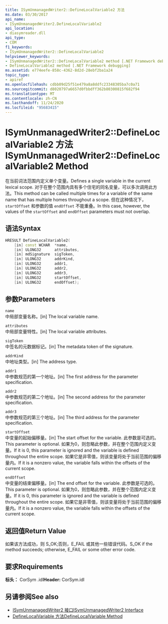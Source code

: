 ```yaml
---
title: ISymUnmanagedWriter2::DefineLocalVariable2 方法
ms.date: 03/30/2017
api_name:
- ISymUnmanagedWriter2.DefineLocalVariable2
api_location:
- diasymreader.dll
api_type:
- COM
f1_keywords:
- ISymUnmanagedWriter2::DefineLocalVariable2
helpviewer_keywords:
- ISymUnmanagedWriter2::DefineLocalVariable2 method [.NET Framework debugging]
- DefineLocalVariable2 method [.NET Framework debugging]
ms.assetid: e774eefe-858c-4362-8d2d-28ebf2ba1a24
topic_type:
- apiref
ms.openlocfilehash: cdbb09d25f51e479a8a8ddfc23348305ba7c0a71
ms.sourcegitcommit: d8020797a6657d0fbbdff362b80300815f682f94
ms.translationtype: MT
ms.contentlocale: zh-CN
ms.lasthandoff: 11/24/2020
ms.locfileid: "95683415"
---
```

# <a name="isymunmanagedwriter2definelocalvariable2-method"></a><span data-ttu-id="04685-102">ISymUnmanagedWriter2::DefineLocalVariable2 方法</span><span class="sxs-lookup"><span data-stu-id="04685-102">ISymUnmanagedWriter2::DefineLocalVariable2 Method</span></span>

<span data-ttu-id="04685-103">在当前词法范围内定义单个变量。</span><span class="sxs-lookup"><span data-stu-id="04685-103">Defines a single variable in the current lexical scope.</span></span> <span data-ttu-id="04685-104">对于在整个范围内具有多个住宅的同名变量，可以多次调用此方法。</span><span class="sxs-lookup"><span data-stu-id="04685-104">This method can be called multiple times for a variable of the same name that has multiple homes throughout a scope.</span></span> <span data-ttu-id="04685-105">但在这种情况下， `startOffset` 和参数的值 `endOffset` 不能重叠。</span><span class="sxs-lookup"><span data-stu-id="04685-105">In this case, however, the values of the `startOffset` and `endOffset` parameters must not overlap.</span></span>  
  
## <a name="syntax"></a><span data-ttu-id="04685-106">语法</span><span class="sxs-lookup"><span data-stu-id="04685-106">Syntax</span></span>  
  
```cpp  
HRESULT DefineLocalVariable2(  
    [in] const WCHAR  *name,  
    [in] ULONG32      attributes,  
    [in] mdSignature  sigToken,  
    [in] ULONG32      addrKind,  
    [in] ULONG32      addr1,  
    [in] ULONG32      addr2,  
    [in] ULONG32      addr3,  
    [in] ULONG32      startOffset,  
    [in] ULONG32      endOffset);  
```  
  
## <a name="parameters"></a><span data-ttu-id="04685-107">参数</span><span class="sxs-lookup"><span data-stu-id="04685-107">Parameters</span></span>  

 `name`  
 <span data-ttu-id="04685-108">中局部变量名称。</span><span class="sxs-lookup"><span data-stu-id="04685-108">[in] The local variable name.</span></span>  
  
 `attributes`  
 <span data-ttu-id="04685-109">中局部变量特性。</span><span class="sxs-lookup"><span data-stu-id="04685-109">[in] The local variable attributes.</span></span>  
  
 `sigToken`  
 <span data-ttu-id="04685-110">中签名的元数据标记。</span><span class="sxs-lookup"><span data-stu-id="04685-110">[in] The metadata token of the signature.</span></span>  
  
 `addrKind`  
 <span data-ttu-id="04685-111">中地址类型。</span><span class="sxs-lookup"><span data-stu-id="04685-111">[in] The address type.</span></span>  
  
 `addr1`  
 <span data-ttu-id="04685-112">中参数规范的第一个地址。</span><span class="sxs-lookup"><span data-stu-id="04685-112">[in] The first address for the parameter specification.</span></span>  
  
 `addr2`  
 <span data-ttu-id="04685-113">中参数规范的第二个地址。</span><span class="sxs-lookup"><span data-stu-id="04685-113">[in] The second address for the parameter specification.</span></span>  
  
 `addr3`  
 <span data-ttu-id="04685-114">中参数规范的第三个地址。</span><span class="sxs-lookup"><span data-stu-id="04685-114">[in] The third address for the parameter specification.</span></span>  
  
 `startOffset`  
 <span data-ttu-id="04685-115">中变量的起始偏移量。</span><span class="sxs-lookup"><span data-stu-id="04685-115">[in] The start offset for the variable.</span></span> <span data-ttu-id="04685-116">此参数是可选的。</span><span class="sxs-lookup"><span data-stu-id="04685-116">This parameter is optional.</span></span> <span data-ttu-id="04685-117">如果为0，则忽略此参数，并在整个范围内定义变量。</span><span class="sxs-lookup"><span data-stu-id="04685-117">If it is 0, this parameter is ignored and the variable is defined throughout the entire scope.</span></span> <span data-ttu-id="04685-118">如果它是非零值，则该变量将处于当前范围的偏移量内。</span><span class="sxs-lookup"><span data-stu-id="04685-118">If it is a nonzero value, the variable falls within the offsets of the current scope.</span></span>  
  
 `endOffset`  
 <span data-ttu-id="04685-119">中变量的结束偏移量。</span><span class="sxs-lookup"><span data-stu-id="04685-119">[in] The end offset for the variable.</span></span> <span data-ttu-id="04685-120">此参数是可选的。</span><span class="sxs-lookup"><span data-stu-id="04685-120">This parameter is optional.</span></span> <span data-ttu-id="04685-121">如果为0，则忽略此参数，并在整个范围内定义变量。</span><span class="sxs-lookup"><span data-stu-id="04685-121">If it is 0, this parameter is ignored and the variable is defined throughout the entire scope.</span></span> <span data-ttu-id="04685-122">如果它是非零值，则该变量将处于当前范围的偏移量内。</span><span class="sxs-lookup"><span data-stu-id="04685-122">If it is a nonzero value, the variable falls within the offsets of the current scope.</span></span>  
  
## <a name="return-value"></a><span data-ttu-id="04685-123">返回值</span><span class="sxs-lookup"><span data-stu-id="04685-123">Return Value</span></span>  

 <span data-ttu-id="04685-124">如果该方法成功，则 S_OK;否则，E_FAIL 或其他一些错误代码。</span><span class="sxs-lookup"><span data-stu-id="04685-124">S_OK if the method succeeds; otherwise, E_FAIL or some other error code.</span></span>  
  
## <a name="requirements"></a><span data-ttu-id="04685-125">要求</span><span class="sxs-lookup"><span data-stu-id="04685-125">Requirements</span></span>  

 <span data-ttu-id="04685-126">**标头：** CorSym .idl</span><span class="sxs-lookup"><span data-stu-id="04685-126">**Header:** CorSym.idl</span></span>  
  
## <a name="see-also"></a><span data-ttu-id="04685-127">另请参阅</span><span class="sxs-lookup"><span data-stu-id="04685-127">See also</span></span>

- [<span data-ttu-id="04685-128">ISymUnmanagedWriter2 接口</span><span class="sxs-lookup"><span data-stu-id="04685-128">ISymUnmanagedWriter2 Interface</span></span>](isymunmanagedwriter2-interface.md)
- [<span data-ttu-id="04685-129">DefineLocalVariable 方法</span><span class="sxs-lookup"><span data-stu-id="04685-129">DefineLocalVariable Method</span></span>](isymunmanagedwriter-definelocalvariable-method.md)
